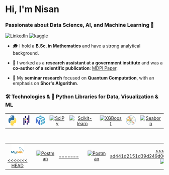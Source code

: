 
# Hi, I'm Nisan
### Passionate about Data Science, AI, and Machine Learning 💙

[![LinkedIn](https://img.shields.io/badge/LinkedIn-0A66C2?style=for-the-badge&logo=linkedin&logoColor=white)](https://linkedin.com/in/nisan-sher/)
[![kaggle](https://img.shields.io/badge/Kaggle-20BEFF?style=for-the-badge&logo=kaggle&logoColor=white)](https://www.kaggle.com/nisansher)

- 🎓 I hold a **B.Sc. in Mathematics** and have a strong analytical background.

- 🔬 I worked as a **research assistant at a government institute** and was a **co-author of a scientific publication**: [MDPI Paper](https://www.mdpi.com/1999-4915/14/10/2092).

- 📝 My **seminar research** focused on **Quantum Computation**, with an emphasis on **Shor's Algorithm**.

[//]: # (- 🚀 Currently, I’m transitioning into the **data science and analytics field**.)

### 🛠️ Technologies & 🐍 Python Libraries for Data, Visualization & ML
<div class="table-wrapper">
  <table>
    <tr>
      <td align="center"><a href="https://www.python.org" target="_blank" rel="noreferrer" title="Python">
        <img src="https://raw.githubusercontent.com/devicons/devicon/master/icons/python/python-original.svg" alt="Python" width="40" height="40"/>
      </a></td>
      <td align="center"><a href="https://pandas.pydata.org/" target="_blank" title="Pandas">
        <img src="https://raw.githubusercontent.com/devicons/devicon/master/icons/pandas/pandas-original.svg" alt="Pandas" width="40"/>
      </a></td>
      <td align="center"><a href="https://numpy.org/" target="_blank" title="NumPy">
        <img src="https://raw.githubusercontent.com/devicons/devicon/master/icons/numpy/numpy-original.svg" alt="NumPy" width="40"/>
      </a></td>
      <td align="center"><a href="https://scipy.org/" target="_blank" title="SciPy">
        <img src="https://upload.wikimedia.org/wikipedia/commons/b/b2/SCIPY_2.svg" alt="SciPy" width="40"/>
      </a></td>
      <td align="center"><a href="https://scikit-learn.org/" target="_blank" title="Scikit-learn">
        <img src="https://upload.wikimedia.org/wikipedia/commons/0/05/Scikit_learn_logo_small.svg" alt="Scikit-learn" width="40"/>
      </a></td>
      <td align="center"><a href="https://xgboost.ai/" target="_blank" title="XGBoost">
        <img src="https://upload.wikimedia.org/wikipedia/commons/6/69/XGBoost_logo.png" alt="XGBoost" width="40"/>
      </a></td>
      <td align="center"><a href="https://matplotlib.org/" target="_blank" title="Matplotlib">
        <img src="https://raw.githubusercontent.com/devicons/devicon/master/icons/matplotlib/matplotlib-original.svg" alt="Matplotlib" width="40"/>
      </a></td>
      <td align="center"><a href="https://seaborn.pydata.org/" target="_blank" title="Seaborn">
        <img src="https://seaborn.pydata.org/_images/logo-mark-lightbg.svg" alt="Seaborn" width="40"/>
      </a></td>
    </tr>
  </table>
</div>

<br>

<div class="table-wrapper">
  <table>
    <tr>
      <td align="center"><a href="https://www.mysql.com/" target="_blank" rel="noreferrer" title="MySQL">
        <img src="https://raw.githubusercontent.com/devicons/devicon/master/icons/mysql/mysql-original-wordmark.svg" alt="MySQL" width="40" height="40"/>
<<<<<<< HEAD
      </a></td>
      <td align="center"><a href="https://www.java.com" target="_blank" rel="noreferrer" title="Java">
        <img src="https://raw.githubusercontent.com/devicons/devicon/master/icons/java/java-original.svg" alt="Java" width="40" height="40"/>
      </a></td>
      <td align="center"><a href="https://postman.com" target="_blank" rel="noreferrer" title="Postman">
        <img src="https://www.vectorlogo.zone/logos/getpostman/getpostman-icon.svg" alt="Postman" width="40" height="40"/>
      </a></td>
      <td align="center"><a href="https://git-scm.com/" target="_blank" rel="noreferrer" title="Git">
=======
    </a></td>
        <td align="center"><a href="https://www.java.com" target="_blank" rel="noreferrer" title="Java">
        <img src="https://raw.githubusercontent.com/devicons/devicon/master/icons/java/java-original.svg" alt="java" width="40" height="40"/>
    </a></td>
<td align="center"><a href="https://postman.com" target="_blank" rel="noreferrer" title="Postman">
        <img src="https://upload.wikimedia.org/wikipedia/commons/c/c2/Postman_%28software%29.png" alt="Postman" width="110" height="30" style="padding: 0px;"/>
    </a></td>
<td align="center"><a href="https://git-scm.com/" target="_blank" rel="noreferrer" title="Git">
>>>>>>> ad441d2151d39d249d006d4c26952cb04c6a0d6b
        <img src="https://www.vectorlogo.zone/logos/git-scm/git-scm-icon.svg" alt="Git" width="40" height="40"/>
      </a></td>
      <td align="center"><a href="https://powerbi.microsoft.com/" target="_blank" rel="noreferrer" title="Power BI">
        <img src="https://upload.wikimedia.org/wikipedia/commons/c/cf/New_Power_BI_Logo.svg" alt="Power BI" width="40" height="40"/>
<<<<<<< HEAD
      </a></td>
      <td align="center"><a href="https://www.tableau.com/" target="_blank" rel="noreferrer" title="Tableau">
=======
    </a></td>
<td align="center">
    <a href="https://jupyter.org" target="_blank" rel="noreferrer" title="Jupyter">
        <img src="https://upload.wikimedia.org/wikipedia/commons/thumb/3/38/Jupyter_logo.svg/1200px-Jupyter_logo.svg.png" alt="Jupyter" width="40" height="40"/>
    </a>
</td>
<td align="center"><a href="https://www.tableau.com/" target="_blank" rel="noreferrer" title="Tableau">
>>>>>>> ad441d2151d39d249d006d4c26952cb04c6a0d6b
        <img src="https://upload.wikimedia.org/wikipedia/commons/4/4b/Tableau_Logo.png" alt="Tableau" width="110" height="30" style="padding: 0px;"/>
      </a></td>
    </tr>
  </table>
</div>

<!--
**nisanMan/nisanMan** is a ✨ _special_ ✨ repository because its `README.md` (this file) appears on your GitHub profile.

Here are some ideas to get you started:

- 🔭 I’m currently working on ...
- 🌱 I’m currently learning ...
- 👯 I’m looking to collaborate on ...
- 🤔 I’m looking for help with ...
- 💬 Ask me about ...
- 📫 How to reach me: ...
- 😄 Pronouns: ...
- ⚡ Fun fact: ...
-->
